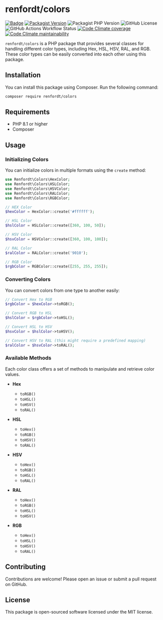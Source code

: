 # renfordt/colors

[![Badge](http://img.shields.io/badge/source-renfordt/colors-blue.svg)](https://github.com/renfordt/colors)
[![Packagist Version](https://img.shields.io/packagist/v/renfordt/colors)](https://packagist.org/packages/renfordt/colors/)
![Packagist PHP Version](https://img.shields.io/packagist/dependency-v/renfordt/colors/php)
![GitHub License](https://img.shields.io/github/license/renfordt/colors)
![GitHub Actions Workflow Status](https://img.shields.io/github/actions/workflow/status/renfordt/colors/tests.yml?logo=github)
[![Code Climate coverage](https://img.shields.io/codeclimate/coverage/renfordt/colors?logo=codeclimate)](https://codeclimate.com/github/renfordt/colors/test_coverage)
[![Code Climate maintainability](https://img.shields.io/codeclimate/maintainability/renfordt/colors?logo=codeclimate)](https://codeclimate.com/github/renfordt/colors/maintainability)

`renfordt/colors` is a PHP package that provides several classes for handling different color types, including Hex, HSL, HSV, RAL, and RGB. These color types can be easily converted into each other using this package.

## Installation

You can install this package using Composer. Run the following command:

```bash
composer require renfordt/colors
```

## Requirements

- PHP 8.1 or higher
- Composer

## Usage

### Initializing Colors

You can initialize colors in multiple formats using the `create` method:

```php
use Renfordt\Colors\HexColor;
use Renfordt\Colors\HSLColor;
use Renfordt\Colors\HSVColor;
use Renfordt\Colors\RALColor;
use Renfordt\Colors\RGBColor;

// HEX Color
$hexColor = HexColor::create('#ffffff');

// HSL Color
$hslColor = HSLColor::create([360, 100, 50]);

// HSV Color
$hsvColor = HSVColor::create([360, 100, 100]);

// RAL Color
$ralColor = RALColor::create('9010');

// RGB Color
$rgbColor = RGBColor::create([255, 255, 255]);
```

### Converting Colors

You can convert colors from one type to another easily:

```php
// Convert Hex to RGB
$rgbColor = $hexColor->toRGB();

// Convert RGB to HSL
$hslColor = $rgbColor->toHSL();

// Convert HSL to HSV
$hsvColor = $hslColor->toHSV();

// Convert HSV to RAL (this might require a predefined mapping)
$ralColor = $hsvColor->toRAL();
```

### Available Methods

Each color class offers a set of methods to manipulate and retrieve color values.

- **Hex**
  - `toRGB()`
  - `toHSL()`
  - `toHSV()`
  - `toRAL()`

- **HSL**
  - `toHex()`
  - `toRGB()`
  - `toHSV()`
  - `toRAL()`

- **HSV**
  - `toHex()`
  - `toRGB()`
  - `toHSL()`
  - `toRAL()`

- **RAL**
  - `toHex()`
  - `toRGB()`
  - `toHSL()`
  - `toHSV()`

- **RGB**
  - `toHex()`
  - `toHSL()`
  - `toHSV()`
  - `toRAL()`

## Contributing

Contributions are welcome! Please open an issue or submit a pull request on GitHub.

## License

This package is open-sourced software licensed under the MIT license.
